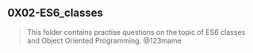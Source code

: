 ## 0X02-ES6_classes
> This folder contains practise questions on the topic of ES6 classes and Object Oriented Programming.
@123mame
